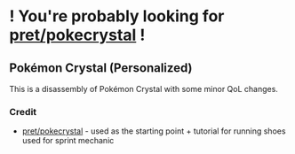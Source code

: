# ! You're probably looking for [pret/pokecrystal](https://github.com/pret/pokecrystal) !

## Pokémon Crystal (Personalized)

This is a disassembly of Pokémon Crystal with some minor QoL changes.

### Credit
* [pret/pokecrystal](https://github.com/pret/pokecrystal) - used as the starting point + tutorial for running shoes used for sprint mechanic
